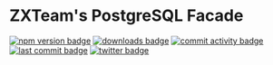 # ZXTeam's PostgreSQL Facade
[![npm version badge](https://img.shields.io/npm/v/@zxteam/sql-postgres.svg)](https://www.npmjs.com/package/@zxteam/sql-postgres)
[![downloads badge](https://img.shields.io/npm/dm/@zxteam/sql-postgres.svg)](https://www.npmjs.com/package/@zxteam/sql-postgres)
[![commit activity badge](https://img.shields.io/github/commit-activity/m/zxteamorg/node.sql-postgres)](https://github.com/zxteamorg/node.sql-postgres/pulse)
[![last commit badge](https://img.shields.io/github/last-commit/zxteamorg/node.sql-postgres)](https://github.com/zxteamorg/node.sql-postgres/graphs/commit-activity)
[![twitter badge](https://img.shields.io/twitter/follow/zxteamorg?style=social&logo=twitter)](https://twitter.com/zxteamorg)
